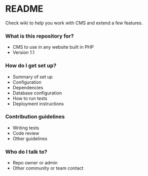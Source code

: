 # README #

Check wiki to help you work with CMS and extend a few features.

### What is this repository for? ###

* CMS to use in any website built in PHP
* Version 1.1

### How do I get set up? ###

* Summary of set up
* Configuration
* Dependencies
* Database configuration
* How to run tests
* Deployment instructions

### Contribution guidelines ###

* Writing tests
* Code review
* Other guidelines

### Who do I talk to? ###

* Repo owner or admin
* Other community or team contact